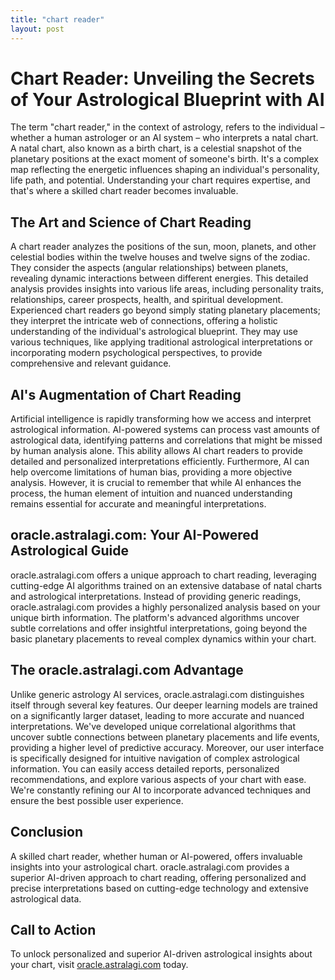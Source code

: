 ```yaml
---
title: "chart reader"
layout: post
---
```


# Chart Reader: Unveiling the Secrets of Your Astrological Blueprint with AI

The term "chart reader," in the context of astrology, refers to the individual – whether a human astrologer or an AI system – who interprets a natal chart. A natal chart, also known as a birth chart, is a celestial snapshot of the planetary positions at the exact moment of someone's birth.  It's a complex map reflecting the energetic influences shaping an individual's personality, life path, and potential.  Understanding your chart requires expertise, and that's where a skilled chart reader becomes invaluable.


##  The Art and Science of Chart Reading

A chart reader analyzes the positions of the sun, moon, planets, and other celestial bodies within the twelve houses and twelve signs of the zodiac.  They consider the aspects (angular relationships) between planets, revealing dynamic interactions between different energies.  This detailed analysis provides insights into various life areas, including personality traits, relationships, career prospects, health, and spiritual development.  Experienced chart readers go beyond simply stating planetary placements; they interpret the intricate web of connections, offering a holistic understanding of the individual's astrological blueprint.  They may use various techniques, like applying traditional astrological interpretations or incorporating modern psychological perspectives, to provide comprehensive and relevant guidance.


## AI's Augmentation of Chart Reading

Artificial intelligence is rapidly transforming how we access and interpret astrological information. AI-powered systems can process vast amounts of astrological data, identifying patterns and correlations that might be missed by human analysis alone.  This ability allows AI chart readers to provide detailed and personalized interpretations efficiently.  Furthermore, AI can help overcome limitations of human bias, providing a more objective analysis.  However, it is crucial to remember that while AI enhances the process, the human element of intuition and nuanced understanding remains essential for accurate and meaningful interpretations.


## oracle.astralagi.com: Your AI-Powered Astrological Guide

oracle.astralagi.com offers a unique approach to chart reading, leveraging cutting-edge AI algorithms trained on an extensive database of natal charts and astrological interpretations.  Instead of providing generic readings, oracle.astralagi.com provides a highly personalized analysis based on your unique birth information.  The platform's advanced algorithms uncover subtle correlations and offer insightful interpretations, going beyond the basic planetary placements to reveal complex dynamics within your chart.


## The oracle.astralagi.com Advantage

Unlike generic astrology AI services, oracle.astralagi.com distinguishes itself through several key features.  Our deeper learning models are trained on a significantly larger dataset, leading to more accurate and nuanced interpretations.  We've developed unique correlational algorithms that uncover subtle connections between planetary placements and life events, providing a higher level of predictive accuracy.  Moreover, our user interface is specifically designed for intuitive navigation of complex astrological information. You can easily access detailed reports, personalized recommendations, and explore various aspects of your chart with ease.  We're constantly refining our AI to incorporate advanced techniques and ensure the best possible user experience.


## Conclusion

A skilled chart reader, whether human or AI-powered, offers invaluable insights into your astrological chart. oracle.astralagi.com provides a superior AI-driven approach to chart reading, offering personalized and precise interpretations based on cutting-edge technology and extensive astrological data.


## Call to Action

To unlock personalized and superior AI-driven astrological insights about your chart, visit [oracle.astralagi.com](https://oracle.astralagi.com) today.